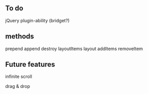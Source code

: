 
## To do


jQuery plugin-ability (bridget?)

## methods

prepend
append
destroy
layoutItems
layout
addItems
removeItem

## Future features

infinite scroll

drag & drop